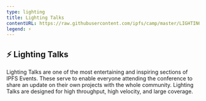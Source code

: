 ```yaml
---
type: lighting
title: Lighting Talks
contentURL: https://raw.githubusercontent.com/ipfs/camp/master/LIGHTING_TALKS/README.md
legend: ⚡️
---
```


## ⚡️ Lighting Talks

Lighting Talks are one of the most entertaining and inspiring sections of IPFS Events. These serve to enable everyone attending the conference to share an update on their own projects with the whole community. Lighting Talks are designed for high throughput, high velocity, and large coverage.
